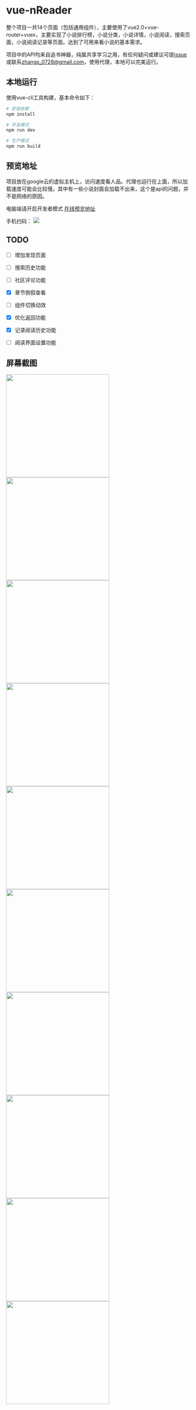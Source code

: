 # vue-nReader

整个项目一共14个页面（包括通用组件），主要使用了vue2.0+vue-router+vuex，主要实现了小说排行榜，小说分类，小说详情，小说阅读，搜索页面，小说阅读记录等页面。达到了可用来看小说的基本需求。

项目中的API均来自追书神器，纯属共享学习之用，有任何疑问或建议可提[issue](https://github.com/zimplexing/vue-nReader/issues/new)或联系[zhangx_0728@gmail.com](mailto://zhangx_0728@gmail.com)，使用代理，本地可以完美运行。

## 本地运行 

使用vue-cli工具构建，基本命令如下：
``` bash
# 安装依赖
npm install 

# 开发模式
npm run dev

# 生产模式
npm run build

```
## 预览地址
项目放在google云的虚拟主机上，访问速度看人品。代理也运行在上面，所以加载速度可能会比较慢。其中有一些小说封面会加载不出来，这个是api的问题，并不是网络的原因。


电脑端请开启开发者模式
[在线预览地址](http://35.189.165.140:8080/)

手机扫码：
![](https://github.com/zimplexing/vue-nReader/blob/master/screenshot/nReader.png?raw=true)

## TODO
- [ ] 增加发现页面

- [ ] 搜索历史功能

- [ ] 社区评论功能 

- [x] 章节倒叙查看

- [ ] 组件切换动效

- [x] 优化返回功能

- [x] 记录阅读历史功能

- [ ] 阅读界面设置功能


## 屏幕截图

<img src="https://github.com/zimplexing/vue-nReader/blob/master/screenshot/bookshelf.png?raw=true" width="280"/> <img src="https://github.com/zimplexing/vue-nReader/blob/master/screenshot/catory.png?raw=true" width="280"/> <img src="https://github.com/zimplexing/vue-nReader/blob/master/screenshot/rank.png?raw=true" width="280"/> <img src="https://github.com/zimplexing/vue-nReader/blob/master/screenshot/catDetail.png?raw=true" width="280"/> <img src="https://github.com/zimplexing/vue-nReader/blob/master/screenshot/rankType.png?raw=true" width="280"/> <img src="https://github.com/zimplexing/vue-nReader/blob/master/screenshot/search.png?raw=true" width="280"/> <img src="https://github.com/zimplexing/vue-nReader/blob/master/screenshot/book.png?raw=true" width="280"/> <img src="https://github.com/zimplexing/vue-nReader/blob/master/screenshot/readbook.png?raw=true" width="280"/> <img src="https://github.com/zimplexing/vue-nReader/blob/master/screenshot/nightMode.png?raw=true" width="280"/> <img src="https://github.com/zimplexing/vue-nReader/blob/master/screenshot/chapter.png?raw=true" width="280"/> 
